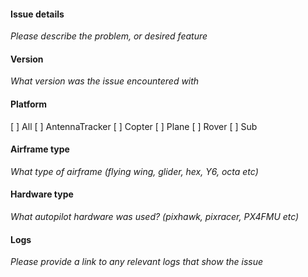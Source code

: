 #### Issue details
_Please describe the problem, or desired feature_

#### Version
_What version was the issue encountered with_

#### Platform
[  ] All
[  ] AntennaTracker
[  ] Copter
[  ] Plane
[  ] Rover
[  ] Sub

#### Airframe type
_What type of airframe (flying wing, glider, hex, Y6, octa etc)_

#### Hardware type
_What autopilot hardware was used? (pixhawk, pixracer, PX4FMU etc)_

#### Logs
_Please provide a link to any relevant logs that show the issue_

